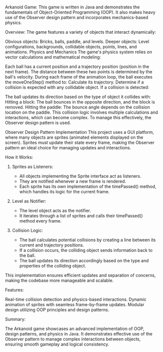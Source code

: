 Arkanoid Game:
This game is written in Java and demonstrates the fundamentals of Object-Oriented Programming (OOP). It also makes heavy use of the Observer design pattern and incorporates mechanics-based physics.

Overview:
The game features a variety of objects that interact dynamically:

Obvious objects: Bricks, balls, paddle, and levels.
Deeper objects: Level configurations, backgrounds, collidable objects, points, lines, and animations.
Physics and Mechanics
The game's physics system relies on vector calculations and mathematical modeling:

Each ball has a current position and a trajectory position (position in the next frame).
The distance between these two points is determined by the ball's velocity.
During each frame of the animation loop, the ball executes the moveOneStep() method to:
Calculate its trajectory.
Determine if a collision is expected with any collidable object.
If a collision is detected:

The ball updates its direction based on the type of object it collides with:
Hitting a block: The ball bounces in the opposite direction, and the block is removed.
Hitting the paddle: The bounce angle depends on the collision location on the paddle.
This collision logic involves multiple calculations and interactions, which can become complex. To manage this effectively, the Observer design pattern is used.

Observer Design Pattern Implementation
This project uses a GUI platform, where many objects are sprites (animated elements displayed on the screen). Sprites must update their state every frame, making the Observer pattern an ideal choice for managing updates and interactions.

How it Works:
1. Sprites as Listeners:

	- All objects implementing the Sprite interface act as listeners.
	- They are notified whenever a new frame is rendered.
	- Each sprite has its own implementation of the timePassed() method, which handles its logic 	  for the current frame.

2. Level as Notifier:

	- The level object acts as the notifier.
	- It iterates through a list of sprites and calls their timePassed() method every frame.

3. Collision Logic:

	- The ball calculates potential collisions by creating a line between its current and 	  trajectory positions.
	- If a collision occurs, the colliding object sends information back to the ball.
	- The ball updates its direction accordingly based on the type and properties of the 	  colliding object.

This implementation ensures efficient updates and separation of concerns, making the codebase more manageable and scalable.

Features:

Real-time collision detection and physics-based interactions.
Dynamic animation of sprites with seamless frame-by-frame updates.
Modular design utilizing OOP principles and design patterns.


Summary:

The Arkanoid game showcases an advanced implementation of OOP, design patterns, and physics in Java. It demonstrates effective use of the Observer pattern to manage complex interactions between objects, ensuring smooth gameplay and logical consistency.

